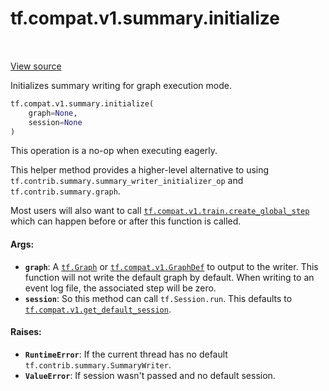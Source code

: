<div itemscope itemtype="http://developers.google.com/ReferenceObject">
<meta itemprop="name" content="tf.compat.v1.summary.initialize" />
<meta itemprop="path" content="Stable" />
</div>

# tf.compat.v1.summary.initialize

<!-- Insert buttons -->

<table class="tfo-notebook-buttons tfo-api" align="left">
</table>

<a target="_blank" href="/code/stable/tensorflow/python/ops/summary_ops_v2.py">View source</a>



<!-- Start diff -->
Initializes summary writing for graph execution mode.

``` python
tf.compat.v1.summary.initialize(
    graph=None,
    session=None
)
```



<!-- Placeholder for "Used in" -->

This operation is a no-op when executing eagerly.

This helper method provides a higher-level alternative to using
`tf.contrib.summary.summary_writer_initializer_op` and
`tf.contrib.summary.graph`.

Most users will also want to call <a href="../../../../tf/compat/v1/train/create_global_step.md"><code>tf.compat.v1.train.create_global_step</code></a>
which can happen before or after this function is called.

#### Args:


* <b>`graph`</b>: A <a href="../../../../tf/Graph.md"><code>tf.Graph</code></a> or <a href="../../../../tf/compat/v1/GraphDef.md"><code>tf.compat.v1.GraphDef</code></a> to output to the writer.
  This function will not write the default graph by default. When
  writing to an event log file, the associated step will be zero.
* <b>`session`</b>: So this method can call `tf.Session.run`. This defaults
  to <a href="../../../../tf/compat/v1/get_default_session.md"><code>tf.compat.v1.get_default_session</code></a>.


#### Raises:


* <b>`RuntimeError`</b>: If  the current thread has no default
  `tf.contrib.summary.SummaryWriter`.
* <b>`ValueError`</b>: If session wasn't passed and no default session.